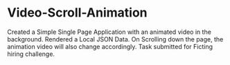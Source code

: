 # Video-Scroll-Animation
Created a Simple Single Page Application with an animated video in the background. Rendered a Local JSON Data. On Scrolling down the page, the animation video will also change accordingly. Task submitted for Ficting hiring challenge.
